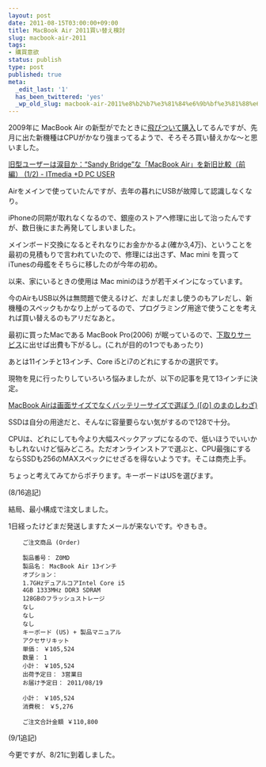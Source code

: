 ```yaml
---
layout: post
date: 2011-08-15T03:00:00+09:00
title: MacBook Air 2011買い替え検討
slug: macbook-air-2011
tags:
- 購買意欲
status: publish
type: post
published: true
meta:
  _edit_last: '1'
  has_been_twittered: 'yes'
  _wp_old_slug: macbook-air-2011%e8%b2%b7%e3%81%84%e6%9b%bf%e3%81%88%e6%a4%9c%e8%a8%8e
---
```

2009年に MacBook Air の新型がでたときに<a href="/blog/2009/06/macbook_air_1.html">飛びついて購入</a>してるんですが、先月に出た新機種はCPUがかなり強まってるようで、そろそろ買い替えかな〜と思いました。

<a href="http://plusd.itmedia.co.jp/pcuser/articles/1107/26/news025.html">旧型ユーザーは涙目か：“Sandy Bridge”な「MacBook Air」を新旧比較（前編） (1/2) - ITmedia +D PC USER</a>

Airをメインで使っていたんですが、去年の暮れにUSBが故障して認識しなくなり。

iPhoneの同期が取れなくなるので、銀座のストアへ修理に出して治ったんですが、数日後にまた再発してしまいました。

メインボード交換になるとそれなりにお金かかるよ(確か3,4万)、ということを最初の見積もりで言われていたので、修理には出さず、Mac mini を買ってiTunesの母艦をそちらに移したのが今年の初め。

以来、家にいるときの使用は Mac miniのほうが若干メインになっています。


今のAirもUSB以外は無問題で使えるけど、だましだまし使うのもアレだし、新機種のスペックもかなり上がってるので、プログラミング用途で使うことを考えれば買い替えるのもアリだなあと。

最初に買ったMacである MacBook Pro(2006) が眠っているので、<a href="http://store.apple.com/jp/browse/home/campaigns/tradein">下取りサービス</a>に出せば出費も下がるし。(これが目的の1つでもあったり)

あとは11インチと13インチ、Core i5とi7のどれにするかの選択です。

現物を見に行ったりしていろいろ悩みましたが、以下の記事を見て13インチに決定。

<a href="http://nomano.shiwaza.com/tnoma/blog/archives/007905.html">MacBook Airは画面サイズでなくバッテリーサイズで選ぼう ([の] のまのしわざ) </a>

SSDは自分の用途だと、そんなに容量要らない気がするので128で十分。

CPUは、どれにしても今より大幅スペックアップになるので、低いほうでいいかもしれないけど悩みどころ。ただオンラインストアで選ぶと、CPU最強にするならSSDも256のMAXスペックにせざるを得ないようです。そこは商売上手。

ちょっと考えてみてからポチります。キーボードはUSを選びます。

<!--more-->(8/16追記)

結局、最小構成で注文しました。

1日経ったけどまだ発送しますたメールが来ないです。やきもき。

        ご注文商品 (Order)

        製品番号： Z0MD
        製品名： MacBook Air 13インチ
        オプション：
        1.7GHzデュアルコアIntel Core i5
        4GB 1333MHz DDR3 SDRAM
        128GBのフラッシュストレージ
        なし
        なし
        なし
        キーボード (US) + 製品マニュアル
        アクセサリキット
        単価： ￥105,524
        数量： 1
        小計： ￥105,524
        出荷予定日： 3営業日
        お届け予定日： 2011/08/19

        小計： ￥105,524
        消費税： ￥5,276

        ご注文合計金額 ￥110,800

(9/1追記)

今更ですが、8/21に到着しました。
